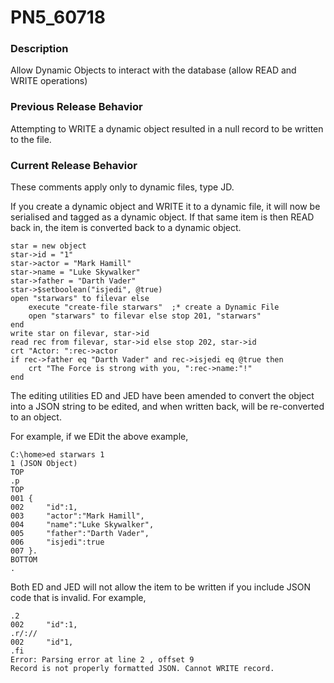 # PN5_60718

<PageHeader />

### Description

Allow Dynamic Objects to interact with the database (allow READ and WRITE operations)



### Previous Release Behavior

Attempting to WRITE a dynamic object resulted in a null record to be written to the file.



### Current Release Behavior

These comments apply only to dynamic files, type JD.

If you create a dynamic object and WRITE it to a dynamic file, it will now be serialised and tagged as a dynamic object. If that same item is then READ back in, the item is converted back to a dynamic object.

```
star = new object
star->id = "1"
star->actor = "Mark Hamill"
star->name = "Luke Skywalker"
star->father = "Darth Vader"
star->$setboolean("isjedi", @true)
open "starwars" to filevar else
    execute "create-file starwars"  ;* create a Dynamic File
    open "starwars" to filevar else stop 201, "starwars"
end
write star on filevar, star->id
read rec from filevar, star->id else stop 202, star->id
crt "Actor: ":rec->actor
if rec->father eq "Darth Vader" and rec->isjedi eq @true then
    crt "The Force is strong with you, ":rec->name:"!"
end
```

The editing utilities ED and JED have been amended to convert the object into a JSON string to be edited, and when written back, will be re-converted to an object.

For example, if we EDit the above example,

```
C:\home>ed starwars 1
1 (JSON Object)
TOP
.p
TOP
001 {
002     "id":1,
003     "actor":"Mark Hamill",
004     "name":"Luke Skywalker",
005     "father":"Darth Vader",
006     "isjedi":true
007 }.
BOTTOM
.
```

Both ED and JED will not allow the item to be written if you include JSON code that is invalid. For example,

```
.2
002     "id":1,
.r/://
002     "id"1,
.fi
Error: Parsing error at line 2 , offset 9
Record is not properly formatted JSON. Cannot WRITE record.
```

  
<PageFooter />
